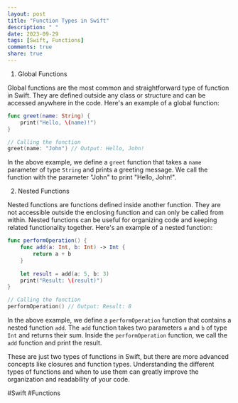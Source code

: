 ```yaml
---
layout: post
title: "Function Types in Swift"
description: " "
date: 2023-09-29
tags: [Swift, Functions]
comments: true
share: true
---
```


1. Global Functions

Global functions are the most common and straightforward type of function in Swift. They are defined outside any class or structure and can be accessed anywhere in the code. Here's an example of a global function:

```swift
func greet(name: String) {
    print("Hello, \(name)!")
}

// Calling the function
greet(name: "John") // Output: Hello, John!
```

In the above example, we define a `greet` function that takes a `name` parameter of type `String` and prints a greeting message. We call the function with the parameter "John" to print "Hello, John!".

2. Nested Functions

Nested functions are functions defined inside another function. They are not accessible outside the enclosing function and can only be called from within. Nested functions can be useful for organizing code and keeping related functionality together. Here's an example of a nested function:

```swift
func performOperation() {
    func add(a: Int, b: Int) -> Int {
        return a + b
    }
    
    let result = add(a: 5, b: 3)
    print("Result: \(result)")
}

// Calling the function
performOperation() // Output: Result: 8
```

In the above example, we define a `performOperation` function that contains a nested function `add`. The `add` function takes two parameters `a` and `b` of type `Int` and returns their sum. Inside the `performOperation` function, we call the `add` function and print the result.

These are just two types of functions in Swift, but there are more advanced concepts like closures and function types. Understanding the different types of functions and when to use them can greatly improve the organization and readability of your code.

#Swift #Functions